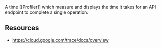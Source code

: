 A time [[Profiler]] which measure and displays the time it takes for an API endpoint to complete a single operation. 

## Resources
- https://cloud.google.com/trace/docs/overview